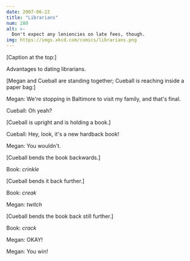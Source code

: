 ```yaml
---
date: 2007-06-22
title: "Librarians"
num: 280
alt: >-
  Don't expect any leniencies on late fees, though.
img: https://imgs.xkcd.com/comics/librarians.png
---
```

[Caption at the top:]

Advantages to dating librarians.

[Megan and Cueball are standing together; Cueball is reaching inside a paper bag:]

Megan: We're stopping in Baltimore to visit my family, and that's final.

Cueball: Oh yeah?

[Cueball is upright and is holding a book.]

Cueball: Hey, look, it's a new hardback book!

Megan: You wouldn't.

[Cueball bends the book backwards.]

Book: *crinkle*

[Cueball bends it back further.]

Book: *creak*

Megan: *twitch*

[Cueball bends the book back still further.]

Book: *crack*

Megan: OKAY!

Megan: You win!